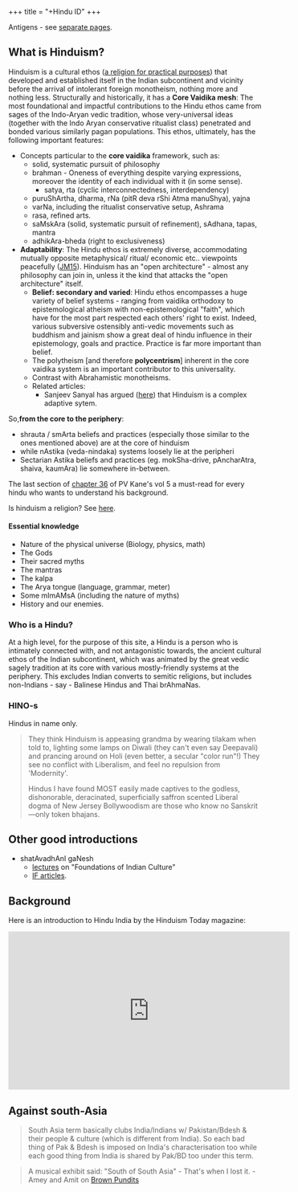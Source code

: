 +++
title = "+Hindu ID"
+++

Antigens - see [separate pages](cult-competition). 

## What is Hinduism?

Hinduism is a cultural ethos ([a religion for practical purposes](religion/)) that developed and established itself in the Indian subcontinent and vicinity before the arrival of intolerant foreign monotheism, nothing more and nothing less. Structurally and historically, it has a **Core Vaidika mesh**: The most foundational and impactful contributions to the Hindu ethos came from sages of the Indo-Aryan vedic tradition, whose very-universal ideas (together with the Indo Aryan conservative ritualist class) penetrated and bonded various similarly pagan populations. This ethos, ultimately, has the following important features:

- Concepts particular to the **core vaidika** framework, such as:
  - solid, systematic pursuit of philosophy
  - brahman - Oneness of everything despite varying expressions, moreover the identity of each individual with it (in some sense).
    - satya, rta (cyclic interconnectedness, interdependency)
  - puruShArtha, dharma, rNa (pitR deva rShi Atma manuShya), yajna
  - varNa, including the ritualist conservative setup, Ashrama
  - rasa, refined arts.
  - saMskAra (solid, systematic pursuit of refinement), sAdhana, tapas, mantra
  - adhikAra-bheda (right to exclusiveness)
- **Adaptability**: The Hindu ethos is extremely diverse, accommodating mutually opposite metaphysical/ ritual/ economic etc.. viewpoints peacefully ([JM15](http://swarajyamag.com/culture/jeyamohan-on-the-question-of-being-a-cultural-hindu/)). Hinduism has an "open architecture" - almost any philosophy can join in, unless it the kind that attacks the "open architecture" itself.
  - **Belief: secondary and varied**: Hindu ethos encompasses a huge variety of belief systems - ranging from vaidika orthodoxy to epistemological atheism with non-epistemological "faith", which have for the most part respected each others' right to exist. Indeed, various subversive ostensibly anti-vedic movements such as buddhism and jainism show a great deal of hindu influence in their epistemology, goals and practice. Practice is far more important than belief.
  - The polytheism \[and therefore **polycentrism**\] inherent in the core vaidika system is an important contributor to this universality.
  - Contrast with Abrahamistic monotheisms.
  - Related articles:
    - Sanjeev Sanyal has argued ([here](http://swarajyamag.com/culture/the-logic-of-hinduism/)) that Hinduism is a complex adaptive sytem.

So,**from the core to the periphery**:

- shrauta / smArta beliefs and practices (especially those similar to the ones mentioned above)  are at the core of hinduism
- while nAstika (veda-nindaka) systems loosely lie at the peripheri
- Sectarian Astika beliefs and practices (eg. mokSha-drive, pAncharAtra, shaiva, kaumAra) lie somewhere in-between.

The last section of [chapter 36](/kalpAntaram/kANe/v5p2/10_Hindu_Culture_and_Civilization/36_Characteristics_of_Hindu_Culture/) of PV Kane's vol 5 a must-read for every hindu who wants to understand his background.

Is hinduism a religion? See [here](religion/).

#### Essential knowledge

- Nature of the physical universe (Biology, physics, math)
- The Gods
- Their sacred myths
- The mantras
- The kalpa
- The Arya tongue (language, grammar, meter)
- Some mImAMsA (including the nature of myths)
- History and our enemies.


### Who is a Hindu?

At a high level, for the purpose of this site, a Hindu is a person who is intimately connected with, and not antagonistic towards, the ancient cultural ethos of the Indian subcontinent, which was animated by the great vedic sagely tradition at its core with various mostly-friendly systems at the periphery. This excludes Indian converts to semitic religions, but includes non-Indians - say - Balinese Hindus and Thai brAhmaNas.

### HINO-s
Hindus in name only.

> They think Hinduism is appeasing grandma by wearing tilakam when told to, lighting some lamps on Diwali (they can't even say Deepavali) and prancing around on Holi (even better, a secular "color run"!) They see no conflict with Liberalism, and feel no repulsion from 'Modernity'.
>
> Hindus I have found MOST easily made captives to the godless, dishonorable, deracinated, superficially saffron scented Liberal dogma of New Jersey Bollywoodism are those who know no Sanskrit—only token bhajans.


## Other good introductions

- shatAvadhAnI gaNesh
  - [lectures](https://www.youtube.com/playlist?list=PL2ounFpr5CwJt1MHN2xB8aHe6ip06Olgm) on "Foundations of Indian Culture"
  - [IF articles](http://indiafacts.co.in/author/shatavadhani-ganesh/).

## Background

Here is an introduction to Hindu India by the Hinduism Today magazine:
<iframe width="560" height="315" src="https://www.youtube.com/embed/nB2toz5p5Mw" frameborder="0" allow="autoplay; encrypted-media" allowfullscreen></iframe>

## Against south-Asia
> South Asia term basically clubs India/Indians w/ Pakistan/Bdesh & their people & culture (which is different from India). So each bad thing of Pak & Bdesh is imposed on India's characterisation too while each good thing from India is shared by Pak/BD too under this term.

> A musical exhibit said: "South of South Asia" - That's when I lost it. -Amey and Amit on [Brown Pundits](https://www.brownpundits.com/2020/04/14/browncast-episode-94-amey-and-amit-indians-not-south-asian/)